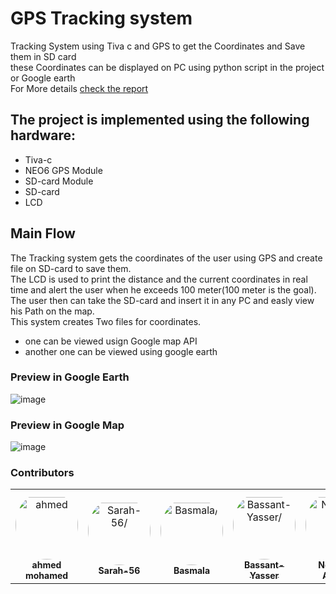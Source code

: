 # GPS Tracking system
Tracking System using Tiva c and GPS to get the Coordinates and Save them in SD card<br>
these Coordinates can be displayed on PC using python script in the project or Google earth<br>
For More details [check the report](https://github.com/ahmed192a/GPSD/blob/master/Micro2.pdf)

## The project is implemented using the following hardware:
* Tiva-c
* NEO6 GPS Module  
* SD-card Module
* SD-card
* LCD
## Main Flow
The Tracking system gets the coordinates of the user using GPS and create file on SD-card to save them.<br>
The LCD is used to print the distance and the current coordinates in real time and alert the user when he exceeds 100 meter(100 meter is the goal).<br>
The user then can take the SD-card and insert it in any PC and easly view his Path on the map.<br>
This system creates Two files for coordinates.
- one can be viewed usign Google map API
- another one can be viewed using google earth

### Preview in Google Earth
![image](https://user-images.githubusercontent.com/42156372/163712937-9166a807-cd2d-409d-a665-5b8c12d7387c.png)
### Preview in Google Map
![image](https://user-images.githubusercontent.com/42156372/163713004-e00107d5-6e68-4eb0-8e3a-f2f54dcb5532.png)


### Contributors

<table>
<tr>
    <td align="center" style="word-wrap: break-word; width: 150.0; height: 150.0">
        <a href=https://github.com/ahmed192a>
            <img src=https://avatars.githubusercontent.com/u/42156372?v=4 width="100;"  style="border-radius:50%;align-items:center;justify-content:center;overflow:hidden;padding-top:10px" alt=ahmed mohamed/>
            <br />
            <sub style="font-size:14px"><b>ahmed mohamed</b></sub>
        </a>
    </td>
    <td align="center" style="word-wrap: break-word; width: 150.0; height: 150.0">
        <a href=https://github.com/Sarah-56>
            <img src=https://avatars.githubusercontent.com/u/59021799?v=4 width="100;"  style="border-radius:50%;align-items:center;justify-content:center;overflow:hidden;padding-top:10px" alt=Sarah-56/>
            <br />
            <sub style="font-size:14px"><b>Sarah-56</b></sub>
        </a>
    </td>
    <td align="center" style="word-wrap: break-word; width: 150.0; height: 150.0">
        <a href=https://github.com/BasmalaMagdy>
            <img src=https://avatars.githubusercontent.com/u/59097918?v=4 width="100;"  style="border-radius:50%;align-items:center;justify-content:center;overflow:hidden;padding-top:10px" alt=Basmala/>
            <br />
            <sub style="font-size:14px"><b>Basmala</b></sub>
        </a>
    </td>
    <td align="center" style="word-wrap: break-word; width: 150.0; height: 150.0">
        <a href=https://github.com/Bassant-Yasser>
            <img src=https://avatars.githubusercontent.com/u/59094800?v=4 width="100;"  style="border-radius:50%;align-items:center;justify-content:center;overflow:hidden;padding-top:10px" alt=Bassant-Yasser/>
            <br />
            <sub style="font-size:14px"><b>Bassant-Yasser</b></sub>
        </a>
    </td>
    <td align="center" style="word-wrap: break-word; width: 150.0; height: 150.0">
        <a href=https://github.com/NourhanAshraf1999>
            <img src=https://avatars.githubusercontent.com/u/74120502?v=4 width="100;"  style="border-radius:50%;align-items:center;justify-content:center;overflow:hidden;padding-top:10px" alt=Nourhan Ashraf/>
            <br />
            <sub style="font-size:14px"><b>Nourhan Ashraf</b></sub>
        </a>
    </td>
    <td align="center" style="word-wrap: break-word; width: 150.0; height: 150.0">
        <a href=https://github.com/ayasameh11998>
            <img src=https://avatars.githubusercontent.com/u/67702469?v=4 width="100;"  style="border-radius:50%;align-items:center;justify-content:center;overflow:hidden;padding-top:10px" alt=ayasameh11998/>
            <br />
            <sub style="font-size:14px"><b>ayasameh11998</b></sub>
        </a>
    </td>
</tr>
</table>
